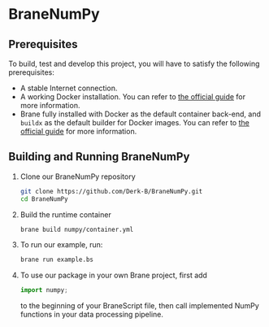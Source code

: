 # BraneNumPy

## Prerequisites
To build, test and develop this project, you will have to satisfy the following prerequisites:
* A stable Internet connection.
* A working Docker installation. You can refer to [the official guide](https://docs.docker.com/engine/install/) for more information. 
* Brane fully installed with Docker as the default container back-end, and `buildx` as the default builder for Docker images. You can refer to [the official guide](https://wiki.enablingpersonalizedinterventions.nl/user-guide/software-engineers/installation.html) for more information. 

## Building and Running BraneNumPy
1. Clone our BraneNumPy repository
    ```bash
    git clone https://github.com/Derk-B/BraneNumPy.git
    cd BraneNumPy
    ```
    
2. Build the runtime container
    ```bash
    brane build numpy/container.yml
    ```

3. To run our example, run:
    ```bash
    brane run example.bs
    ```

4. To use our package in your own Brane project, first add 
    ```python
    import numpy;
    ```
   to the beginning of your BraneScript file, then call implemented NumPy functions in your data processing pipeline.